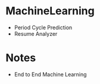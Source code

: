 # MachineLearning

 - Period Cycle Prediction
 - Resume Analyzer

# Notes
 - End to End Machine Learning 
